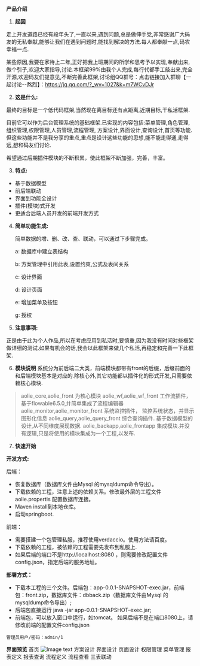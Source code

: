 

**产品介绍**

1. **起因**

走上开发道路已经有段年头了,一直以来,遇到问题,总是做伸手党,非常感谢广大码友的无私奉献,能够让我们在遇到问题时,能找到解决的方法.每人都奉献一点,码农幸福一点.

某些原因,我要在家待上二年,正好把我上班期间的所学和思考予以实现,奉献出来,做个引子,欢迎大家指导,讨论.本框架99%由我个人完成,每行代都手工敲出来,完全开源,欢迎码友们提意见,不断完善此框架,讨论组QQ群号：点击链接加入群聊【一起讨论--熬烈】：https://jq.qq.com/?_wv=1027&k=m7WCvDJr

2. **这是什么:**

最终的目标是一个低代码框架,当然现在离目标还有点距离,近期目标,干私活框架.

目前它可以作为后台管理系统的基础框架.已实现的内容包括:菜单管理,角色管理,组织管理,权限管理,人员管理,流程管理, 方案设计,界面设计,查询设计,首页等功能.但这些功能并不是我分享的重点,重点是设计这些功能的思想,能不能走得通,走得远,想和码友们讨论.

希望通过后期插件模块的不断积累，使此框架不断加强，完善，丰富。

3. **特点:**

- 基于数据模型
- 前后端联动
- 界面到功能全设计
- 插件(模块)式开发
- 更适合后端人员开发的前端开发方式
4. **简单功能生成:**

   简单数据的增、删、改、查、联动，可以通过下步骤完成。

   a:  数据库中建立表结构

   b: 方案管理中引用此表,设置约束,公式及表间关系

   c:  设计界面

   d: 设计页面

   e: 增加菜单及按钮

   g: 授权

5. **注意事项:**

正是由于此为个人作品,所以在考虑应用到私活时,要慎重,因为我没有时间对些框架做详细的测试.如果有机会的话,我会以此框架来做几个私活,再稳定和完善一下此框架.

6. **模块说明**
系统分为前后端二大类，前端模块都带有front的后缀，后缀前面的和后端模块基本是对应的.除核心外,其它功能都以插件化的形式开发,只需要依赖核心模块.
> aolie_core,aolie_front 为核心模块
> aolie_wf,aolie_wf_front 工作流插件，基于flowable6.5.0,并简单集成了流程编辑器
> aolie_monitor,aolie_monitor_front 系统监控插件， 监控系统状态，并显示图形化信息
> aolie_query,aolie_query_front 综合查询插件. 基于数据模型的设计,从不同维度展现数据.
> aolie_backapp,aolie_frontapp 集成模块.并没有逻辑,只是将使用的模块集成为一个工程,以发布.

7. **快速开始**
   

**开发方式:**
 >>
   后端：
   - 恢复数据库（数据库文件由Mysql 的mysqldump命令导出）。
   - 下载依赖的工程，注意上述的依赖关系。修改最外层的工程文件 aolie.propertis 配置数据库连接。
   - Maven install到本地仓库。
   - 启动springboot.
   >>
   前端：
   - 需要搭建一个包管理私服，推荐使用verdaccio。使用方法请百度。
   - 下载依赖的工程，被依赖的工程需要先发布到私服上.
   - 如果后端的端口不是http://localhost:8080 ，则需要修改配置文件 config.json，指定后端的服务地址。
  
**部署方式：**
  - 下载本工程的三个文件。后端包：app-0.0.1-SNAPSHOT-exec.jar，前端包：front.zip，数据库文件：dbback.zip（数据库文件由Mysql 的mysqldump命令导出）;
  - 后端包直接运行 java -jar app-0.0.1-SNAPSHOT-exec.jar;
  - 前端包，可以放入窗口中运行，如tomcat。
  如果后端不是在端口8080上，请修改前端的配置文件config.json
  
  
  ```管理员用户/密码：admin/1```
  
  **界面预览**
首页
![Image text](https://github.com/blueskylong/aolie_illustrate/images/home.png)
方案设计
界面设计
页面设计
权限管理
菜单管理
报表定义
报表查询
流程定义
流程查看
三表联动
